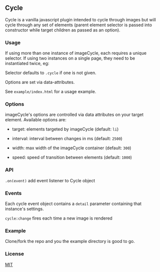 ## Cycle

Cycle is a vanilla javascript plugin intended to cycle through images but will cycle through any set of elements (parent element selector is passed into constructor while target children as passed as an option).

### Usage

If using more than one instance of imageCycle, each requires a unique selector. If using two instances on a single page, they need to be instantiated twice, eg:

Selector defaults to `.cycle` if one is not given.

Options are set via data-attributes.

See `example/index.html` for a usage example.

### Options

imageCycle's options are controlled via data attributes on your target element. Available options are:

- target: elements targeted by imageCycle (default: `li`)

- interval: interval between changes in ms (default: `2500`)

- width: max width of the imageCycle container (default: `300`)

- speed: speed of transition between elements (default: `1000`)

### API

`.on(event)` add event listener to Cycle object

### Events

Each cycle event object contains a `detail` parameter containing that instance's settings.

`cycle:change` fires each time a new image is rendered

### Example

Clone/fork the repo and you the example directory is good to go.


### License

[MIT](https://github.com/bcruddy/Cycle/blob/master/LICENSE)
